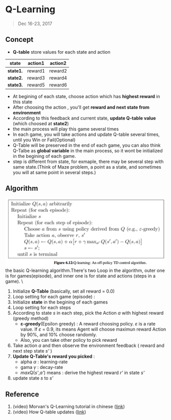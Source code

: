 # Q-Learning
> Dec 16-23, 2017

## Concept
- **Q-table** store values for each state and action

| state        | action1       | action2   |
| ------------- |:-------------:| :--------:|
| **state1.**  | reward1		|reward2	|
| **state2.**  | reward3       |reward4    |
| **state3.**  | reward5       |reward6    |

- At begining of each state, choose action which has **highest reward** in this state
- After choosing the action , you'll get **reward and next state from environment**
- According to this feedback and current state, **update Q-table value** (which choosed at **state2**)
- the main process will play this game several times
- In each game, you will take actions and update Q-table several times, until you Win or Fail(Optional)
- Q-Table will be preserved in the end of each game, you can also think Q-Talbe as **global variable** in the main process, so it wont be initialized in the begining of each game.
- step is different from state, for exmaple, there may be several step with same state.(Think of Maze problem, a point as a state, and sometimes you will at same point in several steps.)

## Algorithm
![algorithm](./img/QLearning_algo.png) \
the basic Q-learning algorithm.There's two Loop in the algorithm, outer one is for games(episode), and inner one is for state and actions (steps in a game). \

1. Initialize **Q-Table** (basically, set all reward = 0.0)
2. Loop setting for each game (episode) :
3. Initialize **state** in the begining of each games
4. Loop setting for each steps
5. According to state *s* in each step, pick the Action *a* with highest reward (greedy method)
	- **ε-greedy**(Epsilon greedy) : A reward choosing policy. *ε* is a rate value. If *ε* = 0.9, its means Agent will choose maximun reward Action by 90%, and 10% choose randomly.
	- Also, you can take other policy to pick reward
6. Take action *a* and then observe the environment feedback ( reward and next step state *s'* )
7. **Update Q-Table's reward you picked** : 
	- alpha *α* : learning-rate
	- gama *γ* : decay-rate
	- *max*Q(*s'*,*a'*) means : derive the highest reward *r'* in state *s'*
8. update state *s* to *s'*

## Reference
1. (video) Morvan's Q-Learning tutorial in chinese ([link](https://morvanzhou.github.io/tutorials/machine-learning/reinforcement-learning/2-2-tabular-q1/))
2. (video) How Q-table updates ([link](https://www.youtube.com/watch?time_continue=207&v=qz_4kDieX64))